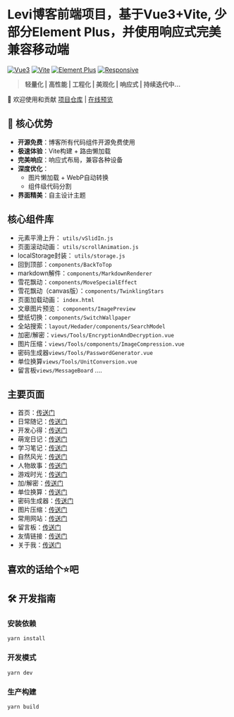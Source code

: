 # Levi博客前端项目，基于Vue3+Vite, 少部分Element Plus，并使用响应式完美兼容移动端
[![Vue3](https://img.shields.io/badge/Vue-3.3.0-4FC08D?logo=vuedotjs)](https://vuejs.org/) [![Vite](https://img.shields.io/badge/Vite-3.0.7-646CFF?logo=vite)](https://vitejs.dev/) [![Element Plus](https://img.shields.io/badge/Element%20Plus-2.4.2-409EFF?logo=element)](https://element-plus.org/) [![Responsive](https://img.shields.io/badge/Responsive-✓-1572B6?logo=responsive-design)]()

> **轻量化 | 高性能 | 工程化 | 美观化 | 响应式 | 持续迭代中...**

📮 欢迎使用和贡献
[项目仓库](https://github.com/LeviQin/Levi-Blog) | [在线预览](https://leviqin.top)

## 🚀 核心优势
- **开源免费**：博客所有代码组件开源免费使用
- **极速体验**：Vite构建 + 路由懒加载
- **完美响应**：响应式布局，兼容各种设备
- **深度优化**：
  - 图片懒加载 + WebP自动转换
  - 组件级代码分割
- **界面精美**：自主设计主题

## 核心组件库
+ 元素平滑上升： `utils/vSlidIn.js`
+ 页面滚动动画： `utils/scrollAnimation.js`
+ localStorage封装： `utils/storage.js`
+ 回到顶部：`components/BackToTop`
+ markdown解件：`components/MarkdownRenderer`
+ 雪花飘动：`components/MoveSpecialEffect`
+ 雪花飘动（canvas版）：`components/TwinklingStars`
+ 页面加载动画： `index.html`
+ 文章图片预览： `components/ImagePreview`
+ 壁纸切换：`components/SwitchWallpaper`
+ 全站搜索：`layout/Hedader/components/SearchModel`
+ 加密/解密：`views/Tools/EncryptionAndDecryption.vue` 
+ 图片压缩：`views/Tools/components/ImageCompression.vue` 
+ 密码生成器`views/Tools/PasswordGenerator.vue` 
+ 单位换算`views/Tools/UnitConversion.vue` 
+ 留言板`views/MessageBoard` 
....

## 主要页面
+ 首页：[传送门](https://leviqin.top)
+ 日常随记：[传送门](https://leviqin.top/category/daily)
+ 开发心得：[传送门](https://leviqin.top/category/technology)
+ 萌宠日记：[传送门](https://leviqin.top/category/cute-pet)
+ 学习笔记：[传送门](https://leviqin.top/category/notes)
+ 自然风光：[传送门](https://leviqin.top/category/landscape)
+ 人物故事：[传送门](https://leviqin.top/category/figure)
+ 游戏时光：[传送门](https://leviqin.top/category/games)
+ 加/解密：[传送门](https://leviqin.top/encryption)
+ 单位换算：[传送门](https://leviqin.top/unit)
+ 密码生成器：[传送门](https://leviqin.top/password)
+ 图片压缩：[传送门](https://leviqin.top/image-compression)
+ 常用网站：[传送门](https://leviqin.top/nav)
+ 留言板：[传送门](https://leviqin.top/comments)
+ 友情链接：[传送门](https://leviqin.top/friendlinks)
+ 关于我：[传送门](https://leviqin.top/about)

## 喜欢的话给个⭐️吧

## 🛠️ 开发指南

### 安装依赖
```
yarn install
```

### 开发模式
```
yarn dev
```

### 生产构建
```
yarn build
```